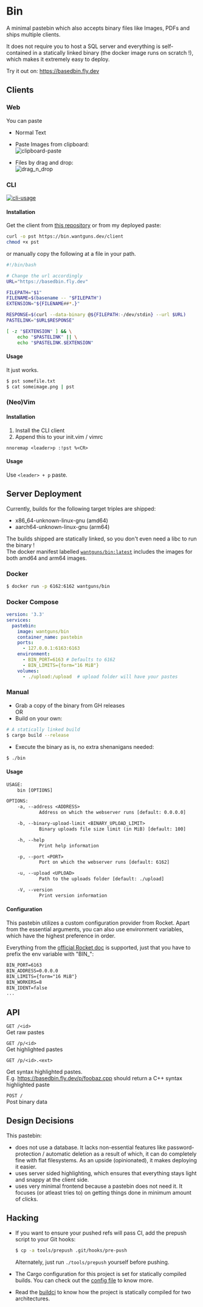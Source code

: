 # Bin 
A minimal pastebin which also accepts binary files like Images, PDFs and ships
multiple clients. 

It does not require you to host a SQL server and everything is self-contained in
a statically linked binary (the docker image runs on scratch !), which makes it
extremely easy to deploy.

Try it out on: https://basedbin.fly.dev

## Clients

### Web

You can paste

- Normal Text

- Paste Images from clipboard:  
![clipboard-paste](.github/files/image_clipboard.gif)

- Files by drag and drop:  
![drag_n_drop](.github/files/drag_n_drop.gif)

### CLI

[![cli-usage](https://asciinema.org/a/khcEtveMAbjqJccySdmWuPe1l.svg)](https://asciinema.org/a/khcEtveMAbjqJccySdmWuPe1l)

#### Installation

Get the client from [this repository](contrib/cli/client) or from my deployed paste:

```bash
curl -o pst https://bin.wantguns.dev/client
chmod +x pst
```

or manually copy the following at a file in your path.

```bash
#!/bin/bash

# Change the url accordingly
URL="https://basedbin.fly.dev"

FILEPATH="$1"
FILENAME=$(basename -- "$FILEPATH")
EXTENSION="${FILENAME##*.}"

RESPONSE=$(curl --data-binary @${FILEPATH:-/dev/stdin} --url $URL)
PASTELINK="$URL$RESPONSE"

[ -z "$EXTENSION" ] && \
    echo "$PASTELINK" || \
    echo "$PASTELINK.$EXTENSION"
```

#### Usage

It just works.

```bash
$ pst somefile.txt
$ cat someimage.png | pst
```

### (Neo)Vim

#### Installation

1. Install the CLI client
2. Append this to your init.vim / vimrc

```vim
nnoremap <leader>p :!pst %<CR>
```
#### Usage

Use `<leader> + p` paste.


## Server Deployment

Currently, builds for the following target triples are shipped:
- x86_64-unknown-linux-gnu (amd64)
- aarch64-unknown-linux-gnu (arm64)

The builds shipped are statically linked, so you don't even need a libc to run
the binary !  
The docker manifest labelled
[`wantguns/bin:latest`](https://hub.docker.com/layers/wantguns/bin/latest/images/sha256-34c19b59d098bd1420fc48f6b1f01dc250d3d8787a3786f5425efb4e74cc17f2?context=repo)
includes the images for both amd64 and arm64 images.

### Docker

```bash
$ docker run -p 6162:6162 wantguns/bin
```

### Docker Compose

```yaml
version: '3.3'
services:
  pastebin:
    image: wantguns/bin
    container_name: pastebin
    ports:
      - 127.0.0.1:6163:6163
    environment:
      - BIN_PORT=6163 # Defaults to 6162
      - BIN_LIMITS={form="16 MiB"}
    volumes:
      - ./upload:/upload  # upload folder will have your pastes
```

### Manual

- Grab a copy of the binary from GH releases   
OR
- Build on your own:
```bash
# A statically linked build
$ cargo build --release
```

- Execute the binary as is, no extra shenanigans needed:
```bash
$ ./bin
```

#### Usage

```txt
USAGE:
    bin [OPTIONS]

OPTIONS:
    -a, --address <ADDRESS>
            Address on which the webserver runs [default: 0.0.0.0]

    -b, --binary-upload-limit <BINARY_UPLOAD_LIMIT>
            Binary uploads file size limit (in MiB) [default: 100]

    -h, --help
            Print help information

    -p, --port <PORT>
            Port on which the webserver runs [default: 6162]

    -u, --upload <UPLOAD>
            Path to the uploads folder [default: ./upload]

    -V, --version
            Print version information
```

#### Configuration

This pastebin utilizes a custom configuration provider from Rocket. Apart from
the essential arguments, you can also use environment variables, which have the
highest preference in order.

Everything from the [official Rocket
doc](https://rocket.rs/v0.5-rc/guide/configuration/#overview) is supported,
just that you have to prefix the env variable with "BIN_":
```txt
BIN_PORT=6163
BIN_ADDRESS=0.0.0.0
BIN_LIMITS={form="16 MiB"}
BIN_WORKERS=8
BIN_IDENT=false
...
```


## API

`GET /<id>`  
  Get raw pastes

`GET /p/<id>`  
  Get highlighted pastes 

`GET /p/<id>.<ext> `  

  Get syntax highlighted pastes.  
  E.g. https://basedbin.fly.dev/p/foobaz.cpp should return a C++ syntax
  highlighted paste

`POST /`  
  Post binary data

## Design Decisions

This pastebin: 

- does not use a database. It lacks non-essential features like
  password-protection / automatic deletion as a result of which, it can do
  completely fine with flat filesystems. As an upside (opinionated), it makes
  deploying it easier.
- uses server sided highlighting, which ensures that everything stays light and
  snappy at the client side.
- uses very minimal frontend because a pastebin does not need it. It focuses
  (or atleast tries to) on getting things done in minimum amount of clicks.

## Hacking

- If you want to ensure your pushed refs will pass CI, add the prepush script
  to your Git hooks:

  ```bash
  $ cp -a tools/prepush .git/hooks/pre-push
  ```

  Alternately, just run `./tools/prepush` yourself before pushing.

- The Cargo configuration for this project is set for statically compiled
  builds. You can check out the [config file](.cargo/config.toml) to know more.
- Read the [buildci](.github/workflows/buildci.yml) to know how the project is
  statically compiled for two architectures.
